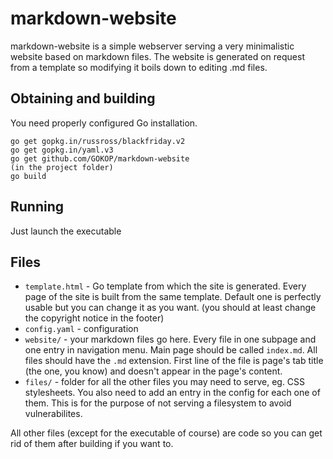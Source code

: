 # markdown-website

markdown-website is a simple webserver serving a very minimalistic website based on markdown files.
The website is generated on request from a template so modifying it boils down to editing .md files.

## Obtaining and building
You need properly configured Go installation.
```
go get gopkg.in/russross/blackfriday.v2
go get gopkg.in/yaml.v3
go get github.com/GOKOP/markdown-website
(in the project folder)
go build
```

## Running
Just launch the executable

## Files
* `template.html` - Go template from which the site is generated. 
	Every page of the site is built from the same template.
	Default one is perfectly usable but you can change it as you want.
	(you should at least change the copyright notice in the footer)
* `config.yaml` - configuration
* `website/` - your markdown files go here.
	Every file in one subpage and one entry in navigation menu.
	Main page should be called `index.md`.
	All files should have the `.md` extension.
	First line of the file is page's tab title (the <title></title> one, you know) and doesn't appear in the page's content.
* `files/` - folder for all the other files you may need to serve, eg. CSS stylesheets.
	You also need to add an entry in the config for each one of them.
	This is for the purpose of not serving a filesystem to avoid vulnerabilites.

All other files (except for the executable of course) are code so you can get rid of them after building if you want to.
